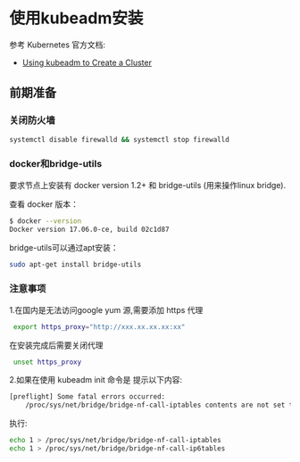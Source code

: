 # 使用kubeadm安装

参考 Kubernetes 官方文档:

- [Using kubeadm to Create a Cluster](https://kubernetes.io/docs/setup/independent/create-cluster-kubeadm/)

## 前期准备

### 关闭防火墙
```bash
systemctl disable firewalld && systemctl stop firewalld
```

### docker和bridge-utils

要求节点上安装有 docker version 1.2+ 和 bridge-utils (用来操作linux bridge).

查看 docker 版本：

```bash
$ docker --version
Docker version 17.06.0-ce, build 02c1d87
```

bridge-utils可以通过apt安装：

```bash
sudo apt-get install bridge-utils
```

### 注意事项
1.在国内是无法访问google yum 源,需要添加 https 代理

```bash
 export https_proxy="http://xxx.xx.xx.xx:xx"
```
在安装完成后需要关闭代理

```bash
 unset https_proxy
```

2.如果在使用 kubeadm init 命令是 提示以下内容:

```bash
[preflight] Some fatal errors occurred:
	/proc/sys/net/bridge/bridge-nf-call-iptables contents are not set to 1
```

执行:
```bash
echo 1 > /proc/sys/net/bridge/bridge-nf-call-iptables
echo 1 > /proc/sys/net/bridge/bridge-nf-call-ip6tables
```
